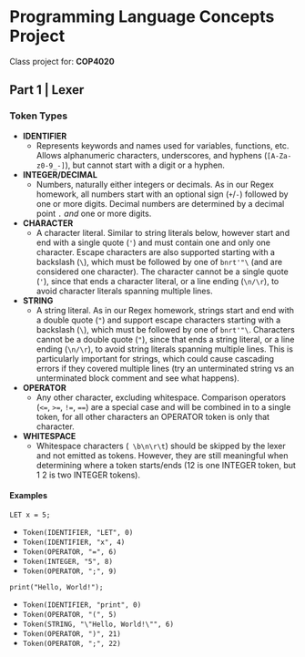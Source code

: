 # Programming Language Concepts Project
Class project for: **COP4020**

## Part 1 | Lexer

### Token Types

 - **IDENTIFIER**
   - Represents keywords and names used for variables, functions, etc. Allows alphanumeric characters, underscores, and hyphens (`[A-Za-z0-9_-]`), but cannot start with a digit or a hyphen.
 - **INTEGER/DECIMAL**
   - Numbers, naturally either integers or decimals. As in our Regex homework, all numbers start with an optional sign (`+`/`-`) followed by one or more digits. Decimal numbers are determined by a decimal point `.` *and* one or more digits.
 - **CHARACTER**
   - A character literal. Similar to string literals below, however start and end with a single quote (`'`) and must contain one and only one character. Escape characters are also supported starting with a backslash (`\`), which must be followed by one of `bnrt'"\` (and are considered one character). The character cannot be a single quote (`'`), since that ends a character literal, or a line ending (`\n/\r`), to avoid character literals spanning multiple lines.
 - **STRING**
   - A string literal. As in our Regex homework, strings start and end with a double quote (`"`) and support escape characters starting with a backslash (`\`), which must be followed by one of `bnrt'"\`. Characters cannot be a double quote (`"`), since that ends a string literal, or a line ending (`\n/\r`), to avoid string literals spanning multiple lines. This is particularly important for strings, which could cause cascading errors if they covered multiple lines (try an unterminated string vs an unterminated block comment and see what happens).
 - **OPERATOR**
   - Any other character, excluding whitespace. Comparison operators (`<=`, `>=`, `!=`, `==`) are a special case and will be combined in to a single token, for all other characters an OPERATOR token is only that character.
 - **WHITESPACE**
   - Whitespace characters (` \b\n\r\t`) should be skipped by the lexer and not emitted as tokens. However, they are still meaningful when determining where a token starts/ends (12 is one INTEGER token, but 1 2 is two INTEGER tokens).
 
#### Examples

`LET x = 5;`
 - `Token(IDENTIFIER, "LET", 0)`
 - `Token(IDENTIFIER, "x", 4)`
 - `Token(OPERATOR, "=", 6)`
 - `Token(INTEGER, "5", 8)`
 - `Token(OPERATOR, ";", 9)`

`print("Hello, World!");`
 - `Token(IDENTIFIER, "print", 0)`
 - `Token(OPERATOR, "(", 5)`
 - `Token(STRING, "\"Hello, World!\"", 6)`
 - `Token(OPERATOR, ")", 21)`
 - `Token(OPERATOR, ";", 22)`

